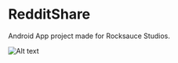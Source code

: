 RedditShare
===========

Android App project made for Rocksauce Studios.

![Alt text](http://files.photosnack.net/albums/images/4a4d338339357f80ca3cd2i183166512/scale-500x500 "Optional title")

